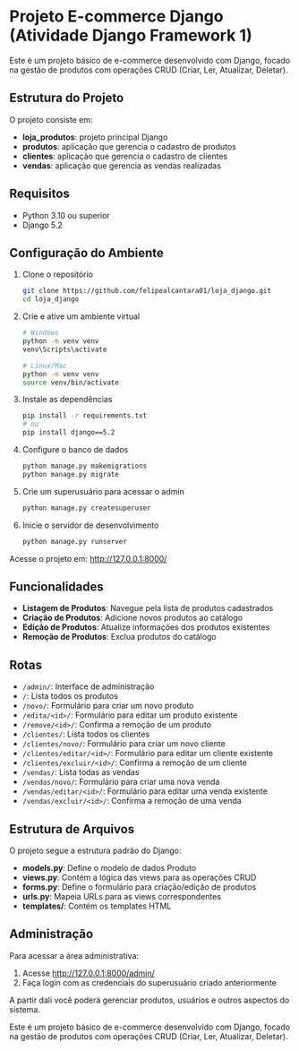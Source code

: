 # Projeto E-commerce Django (Atividade Django Framework 1)

Este é um projeto básico de e-commerce desenvolvido com Django, focado na gestão de produtos com operações CRUD (Criar, Ler, Atualizar, Deletar).

## Estrutura do Projeto
O projeto consiste em:

- **loja_produtos**: projeto principal Django
- **produtos**: aplicação que gerencia o cadastro de produtos
- **clientes**: aplicação que gerencia o cadastro de clientes
- **vendas**: aplicação que gerencia as vendas realizadas

## Requisitos
- Python 3.10 ou superior
- Django 5.2

## Configuração do Ambiente
1. Clone o repositório
    ```bash
    git clone https://github.com/felipealcantara01/loja_django.git
    cd loja_django
    ```

2. Crie e ative um ambiente virtual
    ```bash
    # Windows
    python -m venv venv
    venv\Scripts\activate

    # Linux/Mac
    python -m venv venv
    source venv/bin/activate
    ```

3. Instale as dependências
    ```bash
    pip install -r requirements.txt
    # ou
    pip install django==5.2
    ```

4. Configure o banco de dados
    ```bash
    python manage.py makemigrations
    python manage.py migrate
    ```

5. Crie um superusuário para acessar o admin
    ```bash
    python manage.py createsuperuser
    ```

6. Inicie o servidor de desenvolvimento
    ```bash
    python manage.py runserver
    ```

Acesse o projeto em: http://127.0.0.1:8000/

## Funcionalidades
- **Listagem de Produtos**: Navegue pela lista de produtos cadastrados
- **Criação de Produtos**: Adicione novos produtos ao catálogo
- **Edição de Produtos**: Atualize informações dos produtos existentes
- **Remoção de Produtos**: Exclua produtos do catálogo

## Rotas
- `/admin/`: Interface de administração
- `/`: Lista todos os produtos
- `/novo/`: Formulário para criar um novo produto
- `/edita/<id>/`: Formulário para editar um produto existente
- `/remove/<id>/`: Confirma a remoção de um produto
- `/clientes/`: Lista todos os clientes
- `/clientes/novo/`: Formulário para criar um novo cliente
- `/clientes/editar/<id>/`: Formulário para editar um cliente existente
- `/clientes/excluir/<id>/`: Confirma a remoção de um cliente
- `/vendas/`: Lista todas as vendas
- `/vendas/novo/`: Formulário para criar uma nova venda
- `/vendas/editar/<id>/`: Formulário para editar uma venda existente
- `/vendas/excluir/<id>/`: Confirma a remoção de uma venda
    
## Estrutura de Arquivos
O projeto segue a estrutura padrão do Django:

- **models.py**: Define o modelo de dados Produto
- **views.py**: Contém a lógica das views para as operações CRUD
- **forms.py**: Define o formulário para criação/edição de produtos
- **urls.py**: Mapeia URLs para as views correspondentes
- **templates/**: Contém os templates HTML

## Administração
Para acessar a área administrativa:

1. Acesse http://127.0.0.1:8000/admin/
2. Faça login com as credenciais do superusuário criado anteriormente

A partir dali você poderá gerenciar produtos, usuários e outros aspectos do sistema.

Este é um projeto básico de e-commerce desenvolvido com Django, focado na gestão de produtos com operações CRUD (Criar, Ler, Atualizar, Deletar).


